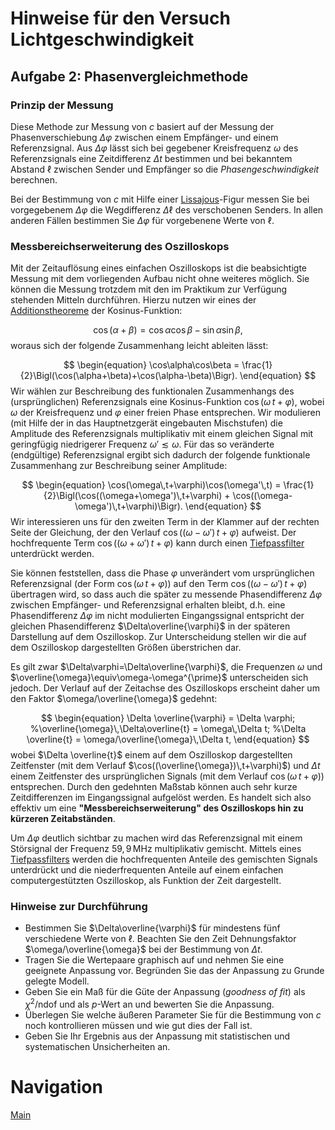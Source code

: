 # Hinweise für den Versuch Lichtgeschwindigkeit

## Aufgabe 2: Phasenvergleichmethode

### Prinzip der Messung

Diese Methode zur Messung von $c$ basiert auf der Messung der Phasenverschiebung $\Delta\varphi$ zwischen einem Empfänger- und einem Referenzsignal. Aus $\Delta\varphi$ lässt sich bei gegebener Kreisfrequenz $\omega$ des Referenzsignals eine Zeitdifferenz $\Delta t$ bestimmen und bei bekanntem Abstand $\ell$ zwischen Sender und Empfänger so die *Phasengeschwindigkeit* berechnen. 

Bei der Bestimmung von $c$ mit Hilfe einer [Lissajous](https://de.wikipedia.org/wiki/Lissajous-Figur)-Figur messen Sie bei vorgegebenem $\Delta\varphi$ die Wegdifferenz $\Delta\ell$ des verschobenen Senders. In allen anderen Fällen bestimmen Sie $\Delta\varphi$ für vorgebenene Werte von $\ell$.   

### Messbereichserweiterung des Oszilloskops

Mit der Zeitauflösung eines einfachen Oszilloskops ist die beabsichtigte Messung mit dem vorliegenden Aufbau nicht ohne weiteres möglich. Sie können die Messung trotzdem mit den im Praktikum zur Verfügung stehenden Mitteln durchführen. Hierzu nutzen wir eines der [Additionstheoreme](https://de.wikipedia.org/wiki/Formelsammlung_Trigonometrie#Produkte_der_Winkelfunktionen) der Kosinus-Funktion: 

$$
\begin{equation}
\cos(\alpha+\beta) = \cos\alpha\cos\beta - \sin\alpha\sin\beta,
\end{equation}
$$
woraus sich der folgende Zusammenhang leicht ableiten lässt: 

$$
\begin{equation}
\cos\alpha\cos\beta = \frac{1}{2}\Bigl(\cos(\alpha+\beta)+\cos(\alpha-\beta)\Bigr).
\end{equation}
$$
Wir wählen zur Beschreibung des funktionalen Zusammenhangs des (ursprünglichen) Referenzsignals eine Kosinus-Funktion $\cos(\omega\,t+\varphi)$, wobei $\omega$ der Kreisfrequenz und $\varphi$ einer freien Phase entsprechen. Wir modulieren (mit Hilfe der in das Hauptnetzgerät eingebauten Mischstufen) die Amplitude des Referenzsignals multiplikativ mit einem gleichen Signal mit geringfügig niedrigerer Frequenz $\omega'\lesssim\omega$. Für das so veränderte (endgültige) Referenzsignal ergibt sich dadurch der folgende funktionale Zusammenhang zur Beschreibung seiner Amplitude: 

$$
\begin{equation}
\cos(\omega\,t+\varphi)\cos(\omega'\,t) = \frac{1}{2}\Bigl(\cos((\omega+\omega')\,t+\varphi) + \cos((\omega-\omega')\,t+\varphi)\Bigr).
\end{equation}
$$
Wir interessieren uns für den zweiten Term in der Klammer auf der rechten Seite der Gleichung, der den Verlauf $\cos((\omega-\omega')\,t+\varphi)$ aufweist. Der hochfrequente Term $\cos((\omega+\omega')\,t+\varphi)$ kann durch einen [Tiefpassfilter](https://de.wikipedia.org/wiki/Tiefpass) unterdrückt werden. 

Sie können feststellen, dass die Phase $\varphi$ unverändert vom ursprünglichen Referenzsignal (der Form $\cos(\omega\,t+\varphi)$) auf den Term $\cos((\omega-\omega')\,t+\varphi)$ übertragen wird, so dass auch die später zu messende Phasendifferenz $\Delta\varphi$ zwischen Empfänger- und Referenzsignal erhalten bleibt, d.h. eine Phasendifferenz $\Delta\varphi$ im nicht modulierten Eingangssignal entspricht der gleichen Phasendifferenz $\Delta\overline{\varphi}$ in der späteren Darstellung auf dem Oszilloskop. Zur Unterscheidung stellen wir die auf dem Oszilloskop dargestellten Größen überstrichen dar. 

Es gilt zwar $\Delta\varphi=\Delta\overline{\varphi}$, die Frequenzen $\omega$ und $\overline{\omega}\equiv\omega-\omega^{\prime}$ unterscheiden sich jedoch. Der Verlauf auf der Zeitachse des Oszilloskops erscheint daher um den Faktor $\omega/\overline{\omega}$  gedehnt:

$$
\begin{equation}
\Delta \overline{\varphi} = \Delta \varphi;
%\overline{\omega}\,\Delta\overline{t} = \omega\,\Delta t;
%\Delta \overline{t} = \omega/\overline{\omega}\,\Delta t,
\end{equation}
$$
wobei $\Delta \overline{t}$ einem auf dem Oszilloskop dargestellten Zeitfenster (mit dem Verlauf $\cos((\overline{\omega})\,t+\varphi)$) und $\Delta t$ einem Zeitfenster des ursprünglichen Signals (mit dem Verlauf $\cos(\omega\,t+\varphi)$) entsprechen. Durch den gedehnten Maßstab können auch sehr kurze Zeitdifferenzen im Eingangssignal aufgelöst werden. Es handelt sich also effektiv um eine **"Messbereichserweiterung" des Oszilloskops hin zu kürzeren Zeitabständen**.

Um $\Delta\varphi$ deutlich sichtbar zu machen wird das Referenzsignal mit einem Störsignal der Frequenz $59,9\,\mathrm{MHz}$ multiplikativ gemischt. Mittels eines [Tiefpassfilters](https://de.wikipedia.org/wiki/Tiefpass) werden die hochfrequenten Anteile des gemischten Signals unterdrückt und die niederfrequenten Anteile auf einem einfachen computergestützten Oszilloskop, als Funktion der Zeit dargestellt.

### Hinweise zur Durchführung

- Bestimmen Sie $\Delta\overline{\varphi}$ für mindestens fünf verschiedene Werte von $\ell$. Beachten Sie den Zeit Dehnungsfaktor $\omega/\overline{\omega}$ bei der Bestimmung von $\Delta t$. 
- Tragen Sie die Wertepaare graphisch auf und nehmen Sie eine geeignete Anpassung vor. Begründen Sie das der Anpassung zu Grunde gelegte Modell.
- Geben Sie ein Maß für die Güte der Anpassung (*goodness of fit*) als $\chi^{2}/\mathrm{ndof}$ und als $p$-Wert an und bewerten Sie die Anpassung. 
- Überlegen Sie welche äußeren Parameter Sie für die Bestimmung von $c$ noch kontrollieren müssen und wie gut dies der Fall ist.
- Geben Sie Ihr Ergebnis aus der Anpassung mit statistischen und systematischen Unsicherheiten an.

# Navigation

[Main](https://git.scc.kit.edu/etp-lehre/p1-for-students/-/tree/main/Lichtgeschwindigkeit)

